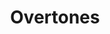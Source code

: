 ---
title: Overtones
year: 1937
opening_date: 1937-02-27
closing_date: 
layout: productions
image:
image_caption:
image_credit:
playbill: 
category: 
details:
  Theatre: Theatre Jacksonville
  Venue: Little Theatre
cast:
  Margaret: Elizabeth St. John
  Hetty: Lady Claire Grover
  Maggie: Lamar Rozear
  Harriet: Virginia Sims
crew:
  Scenery: Billy Dishinger
  Lighting: Cliffard Lowe
  Props:
    - Frances Coleman
    - Mrs. Holden Blackwell
  Prompter: Grace Seagraves
  Publicity: Helen Gray
  Director: Evelyn B. Cox
orchestra:
external_links:
---